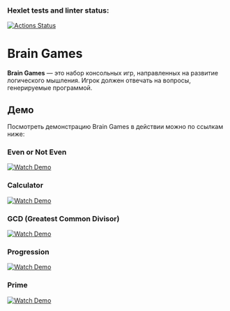 ### Hexlet tests and linter status:
[![Actions Status](https://github.com/u11107/frontend-project-44/actions/workflows/hexlet-check.yml/badge.svg)](https://github.com/u11107/frontend-project-44/actions)

# Brain Games

**Brain Games** — это набор консольных игр, направленных на развитие логического мышления. Игрок должен отвечать на вопросы, генерируемые программой.

## Демо

Посмотреть демонстрацию Brain Games в действии можно по ссылкам ниже:

### Even or Not Even
[![Watch Demo](https://img.shields.io/badge/Watch-Even_or_Not_Even-blue?style=for-the-badge&logo=asciinema&logoColor=white)](https://asciinema.org/a/rvUuU9EgNfhSJ1gMv4eWVzJ5L)

### Calculator
[![Watch Demo](https://img.shields.io/badge/Watch-Calculator-blue?style=for-the-badge&logo=asciinema&logoColor=white)](https://asciinema.org/a/XZcuWmbZK3X6j5Y4XeWu6vXAn)

### GCD (Greatest Common Divisor)
[![Watch Demo](https://img.shields.io/badge/Watch-GCD-blue?style=for-the-badge&logo=asciinema&logoColor=white)](https://asciinema.org/a/91YhHX6XYPiDYzypzFka8Oe1r)

### Progression
[![Watch Demo](https://img.shields.io/badge/Watch-Progression-blue?style=for-the-badge&logo=asciinema&logoColor=white)](https://asciinema.org/a/tFC5ndnfnBu8NoZxnigeTxVkx)

### Prime
[![Watch Demo](https://img.shields.io/badge/Watch-Prime-blue?style=for-the-badge&logo=asciinema&logoColor=white)](https://asciinema.org/a/NqU5I5tpBrfNRQFhKsl2TZ7YE)
